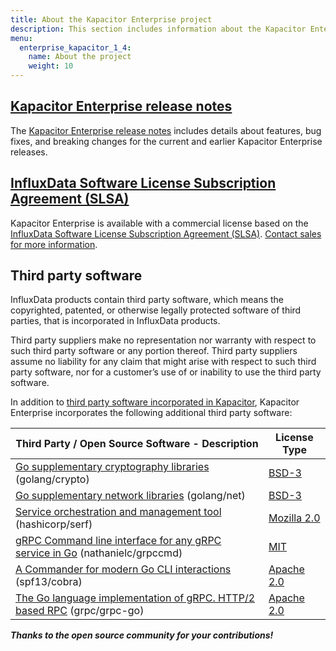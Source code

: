 ```yaml
---
title: About the Kapacitor Enterprise project
description: This section includes information about the Kapacitor Enterprise project, including release notes, commercial licenses, and third party software.
menu:
  enterprise_kapacitor_1_4:
    name: About the project
    weight: 10
---
```


## [Kapacitor Enterprise release notes](/enterprise_kapacitor/v1.4/about-the-project/release-notes-changelog/)

The [Kapacitor Enterprise release notes](/enterprise_kapacitor/v1.4/about-the-project/release-notes-changelog/) includes details about features, bug fixes, and breaking changes for the current and earlier Kapacitor Enterprise releases.

## [InfluxData Software License Subscription Agreement (SLSA)](https://www.influxdata.com/legal/slsa/)

Kapacitor Enterprise is available with a commercial license based on the [InfluxData Software License Subscription Agreement (SLSA)](https://www.influxdata.com/legal/slsa/).  [Contact sales for more information](https://www.influxdata.com/contact-sales/).

## Third party software
InfluxData products contain third party software, which means the copyrighted, patented, or otherwise legally protected software of third parties, that is incorporated in InfluxData products.

Third party suppliers make no representation nor warranty with respect to such third party software or any portion thereof.
Third party suppliers assume no liability for any claim that might arise with respect to such third party software, nor for a
customer’s use of or inability to use the third party software.

In addition to [third party software incorporated in Kapacitor](http://docs.influxdata.com/kapacitor/v1.4/about_the_project/#third_party), Kapacitor Enterprise incorporates the following additional third party software:

| Third Party / Open Source Software - Description                                                                     | License Type                                                         |
| -------------------------------------------------------------------------------------------------------------------- | -------------------------------------------------------------------- |
| [Go supplementary cryptography libraries](https://github.com/golang/crypto/) (golang/crypto)                         | [BSD-3](https://github.com/golang/crypto/blob/master/LICENSE)        |
| [Go supplementary network libraries](https://github.com/golang/net/) (golang/net)                                    | [BSD-3](https://github.com/golang/net/blob/master/LICENSE)           |
| [Service orchestration and management tool](https://github.com/hashicorp/serf) (hashicorp/serf)                      | [Mozilla 2.0](https://github.com/hashicorp/serf/blob/master/LICENSE) |
| [gRPC Command line interface for any gRPC service in Go](https://github.com/nathanielc/grpccmd) (nathanielc/grpccmd) | [MIT](https://github.com/nathanielc/grpccmd/blob/master/LICENSE)     |
| [A Commander for modern Go CLI interactions](https://github.com/spf13/cobra) (spf13/cobra)                           | [Apache 2.0](https://github.com/spf13/cobra/blob/master/LICENSE.txt) |
| [The Go language implementation of gRPC. HTTP/2 based RPC](https://github.com/grpc/grpc-go/) (grpc/grpc-go)          | [Apache 2.0](https://github.com/grpc/grpc-go/blob/master/LICENSE)    |

***Thanks to the open source community for your contributions!***
